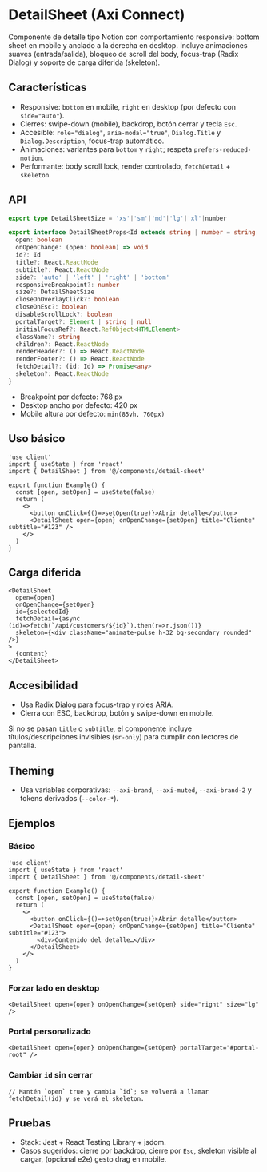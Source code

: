 # DetailSheet (Axi Connect)

Componente de detalle tipo Notion con comportamiento responsive: bottom sheet en mobile y anclado a la derecha en desktop. Incluye animaciones suaves (entrada/salida), bloqueo de scroll del body, focus-trap (Radix Dialog) y soporte de carga diferida (skeleton).

## Características

- Responsive: `bottom` en mobile, `right` en desktop (por defecto con `side="auto"`).
- Cierres: swipe-down (mobile), backdrop, botón cerrar y tecla `Esc`.
- Accesible: `role="dialog"`, `aria-modal="true"`, `Dialog.Title` y `Dialog.Description`, focus-trap automático.
- Animaciones: variantes para `bottom` y `right`; respeta `prefers-reduced-motion`.
- Performante: body scroll lock, render controlado, `fetchDetail` + `skeleton`.

## API

```ts
export type DetailSheetSize = 'xs'|'sm'|'md'|'lg'|'xl'|number

export interface DetailSheetProps<Id extends string | number = string | number> {
  open: boolean
  onOpenChange: (open: boolean) => void
  id?: Id
  title?: React.ReactNode
  subtitle?: React.ReactNode
  side?: 'auto' | 'left' | 'right' | 'bottom'
  responsiveBreakpoint?: number
  size?: DetailSheetSize
  closeOnOverlayClick?: boolean
  closeOnEsc?: boolean
  disableScrollLock?: boolean
  portalTarget?: Element | string | null
  initialFocusRef?: React.RefObject<HTMLElement>
  className?: string
  children?: React.ReactNode
  renderHeader?: () => React.ReactNode
  renderFooter?: () => React.ReactNode
  fetchDetail?: (id: Id) => Promise<any>
  skeleton?: React.ReactNode
}
```

- Breakpoint por defecto: 768 px
- Desktop ancho por defecto: 420 px
- Mobile altura por defecto: `min(85vh, 760px)`

## Uso básico

```tsx
'use client'
import { useState } from 'react'
import { DetailSheet } from '@/components/detail-sheet'

export function Example() {
  const [open, setOpen] = useState(false)
  return (
    <>
      <button onClick={()=>setOpen(true)}>Abrir detalle</button>
      <DetailSheet open={open} onOpenChange={setOpen} title="Cliente" subtitle="#123" />
    </>
  )
}
```

## Carga diferida

```tsx
<DetailSheet
  open={open}
  onOpenChange={setOpen}
  id={selectedId}
  fetchDetail={async (id)=>fetch(`/api/customers/${id}`).then(r=>r.json())}
  skeleton={<div className="animate-pulse h-32 bg-secondary rounded" />}
>
  {content}
</DetailSheet>
```

## Accesibilidad

- Usa Radix Dialog para focus-trap y roles ARIA.
- Cierra con ESC, backdrop, botón y swipe-down en mobile.

Si no se pasan `title` o `subtitle`, el componente incluye títulos/descripciones invisibles (`sr-only`) para cumplir con lectores de pantalla.

## Theming

- Usa variables corporativas: `--axi-brand`, `--axi-muted`, `--axi-brand-2` y tokens derivados (`--color-*`).

## Ejemplos

### Básico
```tsx
'use client'
import { useState } from 'react'
import { DetailSheet } from '@/components/detail-sheet'

export function Example() {
  const [open, setOpen] = useState(false)
  return (
    <>
      <button onClick={()=>setOpen(true)}>Abrir detalle</button>
      <DetailSheet open={open} onOpenChange={setOpen} title="Cliente" subtitle="#123">
        <div>Contenido del detalle…</div>
      </DetailSheet>
    </>
  )
}
```

### Forzar lado en desktop
```tsx
<DetailSheet open={open} onOpenChange={setOpen} side="right" size="lg" />
```

### Portal personalizado
```tsx
<DetailSheet open={open} onOpenChange={setOpen} portalTarget="#portal-root" />
```

### Cambiar `id` sin cerrar
```tsx
// Mantén `open` true y cambia `id`; se volverá a llamar fetchDetail(id) y se verá el skeleton.
```

## Pruebas
- Stack: Jest + React Testing Library + jsdom.
- Casos sugeridos: cierre por backdrop, cierre por `Esc`, skeleton visible al cargar, (opcional e2e) gesto drag en mobile.